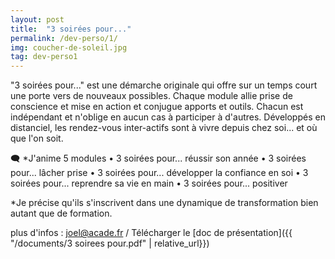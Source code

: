 ```yaml
---
layout: post
title:  "3 soirées pour..."
permalink: /dev-perso/1/
img: coucher-de-soleil.jpg
tag: dev-perso1
---
```

"3 soirées pour..." est une démarche originale qui offre sur un temps court une porte vers de nouveaux possibles.
Chaque module allie prise de conscience et mise en action et conjugue apports et outils. Chacun est indépendant et n'oblige en aucun cas à participer à d'autres.
Développés en distanciel, les rendez-vous inter-actifs sont à vivre depuis chez soi... et où que l'on soit.

🗨 *J'anime 5 modules
    • 3 soirées pour... réussir son année
    • 3 soirées pour... lâcher prise
    • 3 soirées pour... développer la confiance en soi
    • 3 soirées pour... reprendre sa vie en main
    • 3 soirées pour... positiver

*Je précise qu'ils s'inscrivent dans une dynamique de transformation bien autant que de formation.


plus d'infos : [joel@acade.fr](mailto:joel@acade.fr)   /   Télécharger le [doc de présentation]({{ "/documents/3 soirees pour.pdf" | relative_url}})
